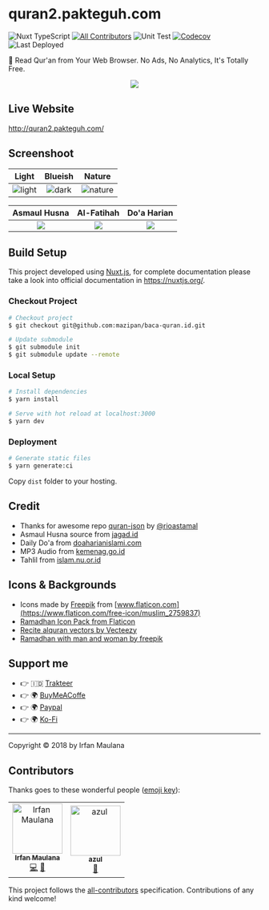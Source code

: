 # quran2.pakteguh.com

![Nuxt TypeScript](https://img.shields.io/badge/Nuxt-TypeScript-blue.svg)
[![All Contributors](https://img.shields.io/badge/all_contributors-2-orange.svg)](#contributors)
![Unit Test](https://github.com/mazipan/baca-quran.id/workflows/Unit%20Test/badge.svg?branch=master)
[![Codecov](https://codecov.io/gh/mazipan/baca-quran.id/branch/master/graph/badge.svg)](https://codecov.io/gh/mazipan/baca-quran.id)
![Last Deployed](https://img.shields.io/endpoint?url=https%3A%2F%2Fwww.baca-quran.id%2Ftimestamp.json)

📖 Read Qur'an from Your Web Browser. No Ads, No Analytics, It's Totally Free.

<p align="center">
 <img src="static/assets/images/icon.png"/>
</p>

## Live Website

<http://quran2.pakteguh.com/>


## Screenshoot

|                Light                 |              Blueish               |                 Nature                 |
| :----------------------------------: | :--------------------------------: | :------------------------------------: |
| ![light](screenshoot/tlight.png) | ![dark](screenshoot/tblue.png) | ![nature](screenshoot/tnature.png) |

|           Asmaul Husna            |           Al-Fatihah            |           Do'a Harian           |
| :-------------------------------: | :-----------------------------: | :-----------------------------: |
| ![](screenshoot/asmaul-husna.png) | ![](screenshoot/al-fatihah.png) | ![](screenshoot/doa-harian.png) |

## Build Setup

This project developed using [Nuxt.js](https://nuxtjs.org/), for complete documentation please take a look into official documentation in <https://nuxtjs.org/>.

### Checkout Project

```bash
# Checkout project
$ git checkout git@github.com:mazipan/baca-quran.id.git

# Update submodule
$ git submodule init
$ git submodule update --remote
```

### Local Setup

```bash
# Install dependencies
$ yarn install

# Serve with hot reload at localhost:3000
$ yarn dev
```

### Deployment

```bash
# Generate static files
$ yarn generate:ci
```

Copy `dist` folder to your hosting.

## Credit

- Thanks for awesome repo [quran-json](https://github.com/rioastamal/quran-json) by [@rioastamal](https://github.com/rioastamal)
- Asmaul Husna source from [jagad.id](https://jagad.id/99-asmaul-husna-latin-arab-dan-terjemahan-indonesia-inggris/)
- Daily Do'a from [doaharianislami.com](http://www.doaharianislami.com/2017/06/kumpulan-doa-sehari-hari-lengkap-dalam-bahasa-arab-latin-dan-artinya.html)
- MP3 Audio from [kemenag.go.id](https://quran.kemenag.go.id/)
- Tahlil from [islam.nu.or.id](https://islam.nu.or.id/post/read/107344/susunan-bacaan-tahlil-doa-arwah-lengkap-dan-terjemahannya)

## Icons & Backgrounds

- Icons made by [Freepik](https://www.flaticon.com/authors/freepik) from [www.flaticon.com](https://www.flaticon.com/free-icon/muslim_2759837)
- [Ramadhan Icon Pack from Flaticon](https://www.flaticon.com/packs/ramadan-31)
- [Recite alquran vectors by Vecteezy](https://www.vecteezy.com/free-vector/recite-alquran)
- [Ramadhan with man and woman by freepik](https://www.freepik.com/free-vector/ramadan-with-man-woman-praying_7372126.htm)

## Support me

- 👉 🇮🇩 [Trakteer](https://trakteer.id/mazipan/tip?utm_source=github)
- 👉 🌍 [BuyMeACoffe](https://www.buymeacoffee.com/mazipan?utm_source=github)
- 👉 🌍 [Paypal](https://www.paypal.me/mazipan?utm_source=github)
- 👉 🌍 [Ko-Fi](https://ko-fi.com/mazipan)

---

Copyright © 2018 by Irfan Maulana

## Contributors

Thanks goes to these wonderful people ([emoji key](https://allcontributors.org/docs/en/emoji-key)):

<!-- ALL-CONTRIBUTORS-LIST:START - Do not remove or modify this section -->

<!-- prettier-ignore -->
<table><tr><td align="center"><a href="https://mazipan.space/"><img src="https://avatars0.githubusercontent.com/u/7221389?v=4" width="100px;" alt="Irfan Maulana"/><br /><sub><b>Irfan Maulana</b></sub></a><br /><a href="https://github.com/mazipan/baca-quran.id/commits?author=mazipan" title="Code">💻</a> <a href="#maintenance-mazipan" title="Maintenance">🚧</a></td><td align="center"><a href="http://altera.id"><img src="https://avatars2.githubusercontent.com/u/8231792?v=4" width="100px;" alt="azul"/><br /><sub><b>azul</b></sub></a><br /><a href="https://github.com/mazipan/baca-quran.id/issues?q=author%3Aazulkipli" title="Bug reports">🐛</a></td></tr></table>

<!-- ALL-CONTRIBUTORS-LIST:END -->

This project follows the [all-contributors](https://github.com/all-contributors/all-contributors) specification. Contributions of any kind welcome!
